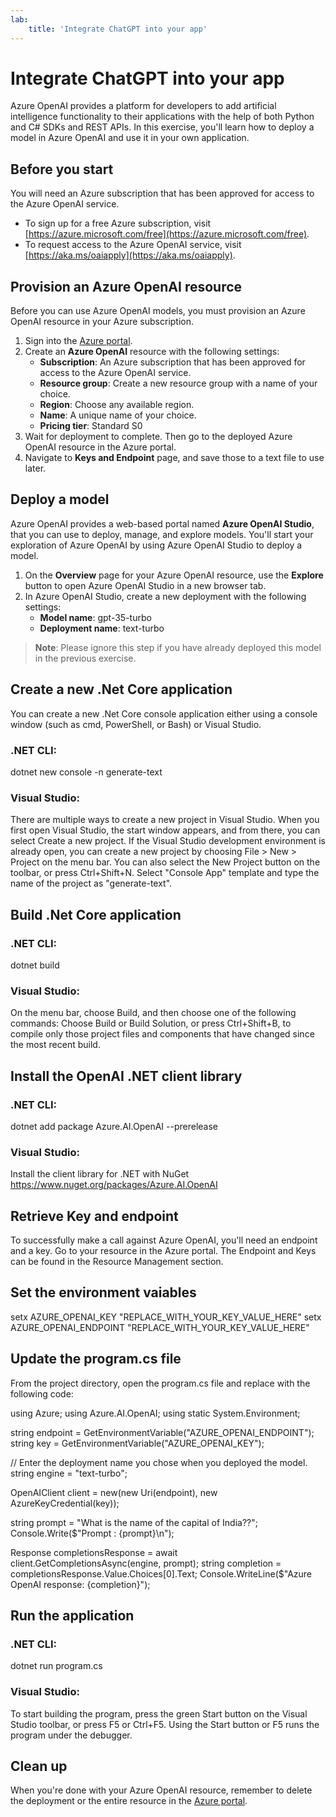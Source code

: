 ```yaml
---
lab:
    title: 'Integrate ChatGPT into your app'
---
```

# Integrate ChatGPT into your app

Azure OpenAI provides a platform for developers to add artificial intelligence functionality to their applications with the help of both Python and C# SDKs and REST APIs. In this exercise, you'll learn how to deploy a model in Azure OpenAI and use it in your own application.

## Before you start

You will need an Azure subscription that has been approved for access to the Azure OpenAI service.

- To sign up for a free Azure subscription, visit [https://azure.microsoft.com/free](https://azure.microsoft.com/free).
- To request access to the Azure OpenAI service, visit [https://aka.ms/oaiapply](https://aka.ms/oaiapply).

## Provision an Azure OpenAI resource

Before you can use Azure OpenAI models, you must provision an Azure OpenAI resource in your Azure subscription.

1. Sign into the [Azure portal](https://portal.azure.com).
2. Create an **Azure OpenAI** resource with the following settings:
    - **Subscription**: An Azure subscription that has been approved for access to the Azure OpenAI service.
    - **Resource group**: Create a new resource group with a name of your choice.
    - **Region**: Choose any available region.
    - **Name**: A unique name of your choice.
    - **Pricing tier**: Standard S0
3. Wait for deployment to complete. Then go to the deployed Azure OpenAI resource in the Azure portal.
4. Navigate to **Keys and Endpoint** page, and save those to a text file to use later.

## Deploy a model

Azure OpenAI provides a web-based portal named **Azure OpenAI Studio**, that you can use to deploy, manage, and explore models. You'll start your exploration of Azure OpenAI by using Azure OpenAI Studio to deploy a model.

1. On the **Overview** page for your Azure OpenAI resource, use the **Explore** button to open Azure OpenAI Studio in a new browser tab.
2. In Azure OpenAI Studio, create a new deployment with the following settings:
    - **Model name**: gpt-35-turbo
    - **Deployment name**: text-turbo

> **Note**: Please ignore this step if you have already deployed this model in the previous exercise.

## Create a new .Net Core application
You can create a new .Net Core console application either using a console window (such as cmd, PowerShell, or Bash) or Visual Studio. 

### .NET CLI:
dotnet new console -n generate-text

### Visual Studio:
There are multiple ways to create a new project in Visual Studio. When you first open Visual Studio, the start window appears, and from there, you can select Create a new project. If the Visual Studio development environment is already open, you can create a new project by choosing File > New > Project on the menu bar. You can also select the New Project button on the toolbar, or press Ctrl+Shift+N.
Select "Console App" template and type the name of the project as "generate-text".

## Build .Net Core application

### .NET CLI:
dotnet build

### Visual Studio:
On the menu bar, choose Build, and then choose one of the following commands:
Choose Build or Build Solution, or press Ctrl+Shift+B, to compile only those project files and components that have changed since the most recent build.

## Install the OpenAI .NET client library

### .NET CLI:
dotnet add package Azure.AI.OpenAI --prerelease

### Visual Studio:
Install the client library for .NET with NuGet https://www.nuget.org/packages/Azure.AI.OpenAI

## Retrieve Key and endpoint

To successfully make a call against Azure OpenAI, you'll need an endpoint and a key. Go to your resource in the Azure portal. The Endpoint and Keys can be found in the Resource Management section.

## Set the environment vaiables

setx AZURE_OPENAI_KEY "REPLACE_WITH_YOUR_KEY_VALUE_HERE"
setx AZURE_OPENAI_ENDPOINT "REPLACE_WITH_YOUR_KEY_VALUE_HERE"

## Update the program.cs file

From the project directory, open the program.cs file and replace with the following code:

using Azure;
using Azure.AI.OpenAI;
using static System.Environment;

string endpoint = GetEnvironmentVariable("AZURE_OPENAI_ENDPOINT");
string key = GetEnvironmentVariable("AZURE_OPENAI_KEY");

// Enter the deployment name you chose when you deployed the model.
string engine = "text-turbo";

OpenAIClient client = new(new Uri(endpoint), new AzureKeyCredential(key));

string prompt = "What is the name of the capital of India??";
Console.Write($"Prompt : {prompt}\n");

Response<Completions> completionsResponse = 
    await client.GetCompletionsAsync(engine, prompt);
string completion = completionsResponse.Value.Choices[0].Text;
Console.WriteLine($"Azure OpenAI response: {completion}");

## Run the application

### .NET CLI:
dotnet run program.cs

### Visual Studio:
To start building the program, press the green Start button on the Visual Studio toolbar, or press F5 or Ctrl+F5. Using the Start button or F5 runs the program under the debugger.

## Clean up

When you're done with your Azure OpenAI resource, remember to delete the deployment or the entire resource in the [Azure portal](https://portal.azure.com?azure-portal=true).